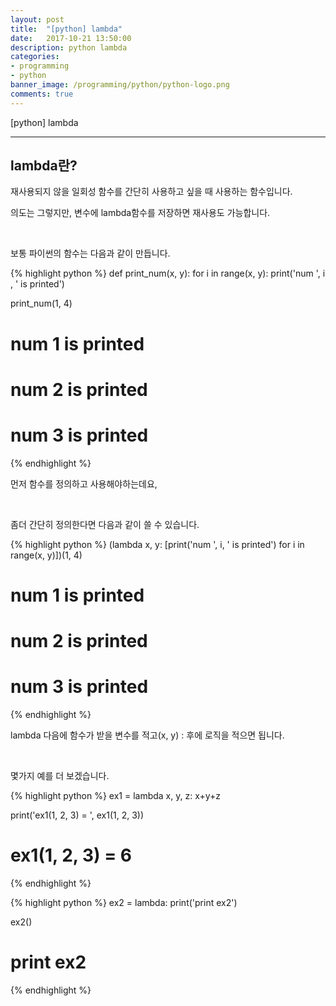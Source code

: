 ```yaml
---
layout: post
title:  "[python] lambda"
date:   2017-10-21 13:50:00
description: python lambda
categories:
- programming
- python
banner_image: /programming/python/python-logo.png
comments: true
---
```


[python] lambda

---

## lambda란?

재사용되지 않을 일회성 함수를 간단히 사용하고 싶을 때 사용하는 함수입니다.

의도는 그렇지만, 변수에 lambda함수를 저장하면 재사용도 가능합니다.

<br>

보통 파이썬의 함수는 다음과 같이 만듭니다.

{% highlight python %}
def print_num(x, y):
    for i in range(x, y):
        print('num ', i , ' is printed')

print_num(1, 4)

# num  1  is printed
# num  2  is printed
# num  3  is printed
{% endhighlight %}

먼저 함수를 정의하고 사용해야하는데요,

<br>

좀더 간단히 정의한다면 다음과 같이 쓸 수 있습니다.

{% highlight python %}
(lambda x, y: [print('num ', i, ' is printed') for i in range(x, y)])(1, 4)

# num  1  is printed
# num  2  is printed
# num  3  is printed
{% endhighlight %}

lambda 다음에 함수가 받을 변수를 적고(x, y) : 후에 로직을 적으면 됩니다.

<br>

몇가지 예를 더 보겠습니다.

{% highlight python %}
ex1 = lambda x, y, z: x+y+z

print('ex1(1, 2, 3) = ', ex1(1, 2, 3))

# ex1(1, 2, 3) =  6
{% endhighlight %}

{% highlight python %}
ex2 = lambda: print('print ex2')

ex2()

# print ex2
{% endhighlight %}

